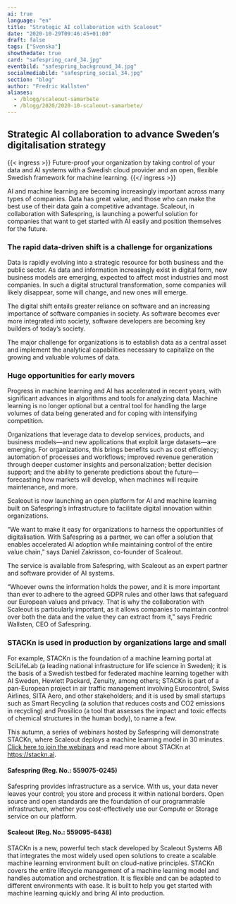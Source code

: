 ```yaml
---
ai: true
language: "en"
title: "Strategic AI collaboration with Scaleout"
date: "2020-10-29T09:46:45+01:00"
draft: false
tags: ["Svenska"]
showthedate: true
card: "safespring_card_34.jpg"
eventbild: "safespring_background_34.jpg"
socialmediabild: "safespring_social_34.jpg"
section: "blog"
author: "Fredric Wallsten"
aliases:
  - /blogg/scaleout-samarbete
  - /blogg/2020/2020-10-scaleout-samarbete/
---
```

## Strategic AI collaboration to advance Sweden’s digitalisation strategy

{{< ingress >}}
Future-proof your organization by taking control of your data and AI systems with a Swedish cloud provider and an open, flexible Swedish framework for machine learning.
{{</ ingress >}}

AI and machine learning are becoming increasingly important across many types of companies. Data has great value, and those who can make the best use of their data gain a competitive advantage. Scaleout, in collaboration with Safespring, is launching a powerful solution for companies that want to get started with AI easily and position themselves for the future.

### The rapid data-driven shift is a challenge for organizations

Data is rapidly evolving into a strategic resource for both business and the public sector. As data and information increasingly exist in digital form, new business models are emerging, expected to affect most industries and most companies. In such a digital structural transformation, some companies will likely disappear, some will change, and new ones will emerge.

The digital shift entails greater reliance on software and an increasing importance of software companies in society. As software becomes ever more integrated into society, software developers are becoming key builders of today’s society.

The major challenge for organizations is to establish data as a central asset and implement the analytical capabilities necessary to capitalize on the growing and valuable volumes of data.

### Huge opportunities for early movers

Progress in machine learning and AI has accelerated in recent years, with significant advances in algorithms and tools for analyzing data. Machine learning is no longer optional but a central tool for handling the large volumes of data being generated and for coping with intensifying competition.

Organizations that leverage data to develop services, products, and business models—and new applications that exploit large datasets—are emerging. For organizations, this brings benefits such as cost efficiency; automation of processes and workflows; improved revenue generation through deeper customer insights and personalization; better decision support; and the ability to generate predictions about the future—forecasting how markets will develop, when machines will require maintenance, and more.

Scaleout is now launching an open platform for AI and machine learning built on Safespring’s infrastructure to facilitate digital innovation within organizations.

“We want to make it easy for organizations to harness the opportunities of digitalisation. With Safespring as a partner, we can offer a solution that enables accelerated AI adoption while maintaining control of the entire value chain,” says Daniel Zakrisson, co-founder of Scaleout.

The service is available from Safespring, with Scaleout as an expert partner and software provider of AI systems.

“Whoever owns the information holds the power, and it is more important than ever to adhere to the agreed GDPR rules and other laws that safeguard our European values and privacy. That is why the collaboration with Scaleout is particularly important, as it allows companies to maintain control over both the data and the value they can extract from it,” says Fredric Wallsten, CEO of Safespring.

### STACKn is used in production by organizations large and small

For example, STACKn is the foundation of a machine learning portal at SciLifeLab (a leading national infrastructure for life science in Sweden); it is the basis of a Swedish testbed for federated machine learning together with AI Sweden, Hewlett Packard, Zenuity, among others; STACKn is part of a pan-European project in air traffic management involving Eurocontrol, Swiss Airlines, SITA Aero, and other stakeholders; and it is used by small startups such as Smart Recycling (a solution that reduces costs and CO2 emissions in recycling) and Prosilico (a tool that assesses the impact and toxic effects of chemical structures in the human body), to name a few.

This autumn, a series of webinars hosted by Safespring will demonstrate STACKn, where Scaleout deploys a machine learning model in 30 minutes. [Click here to join the webinars](/event/) and read more about STACKn at https://stackn.ai.

#### Safespring (Reg. No.: 559075-0245)

Safespring provides infrastructure as a service. With us, your data never leaves your control; you store and process it within national borders. Open source and open standards are the foundation of our programmable infrastructure, whether you cost-effectively use our Compute or Storage service on our platform.

#### Scaleout (Reg. No.: 559095-6438)

STACKn is a new, powerful tech stack developed by Scaleout Systems AB that integrates the most widely used open solutions to create a scalable machine learning environment built on cloud-native principles. STACKn covers the entire lifecycle management of a machine learning model and handles automation and orchestration. It is flexible and can be adapted to different environments with ease. It is built to help you get started with machine learning quickly and bring AI into production.